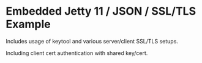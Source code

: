 # Embedded Jetty 11 / JSON / SSL/TLS Example

Includes usage of keytool and various server/client SSL/TLS setups.

Including client cert authentication with shared key/cert.

